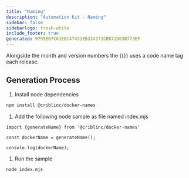 ```yaml
---
title: "Naming"
description: "Automation Kit - Naming"
sidebar: false
sidebarlogo: fresh-white
include_footer: true
generated: 9795E07C61E6C47431EB334171CBB72D03B773EF
---
```


Alongside the month and version numbers the {{<product-name>}} uses a code name tag each release.

## Generation Process

1. Install node dependencies

```bash
npm install @criblinc/docker-names
```

1. Add the following node sample as file named index.mjs

```nodejs
import {generateName} from '@criblinc/docker-names'

const dockerName = generateName();

console.log(dockerName);
```

1. Run the sample

```bash
node index.mjs
```
